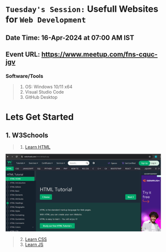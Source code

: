# `Tuesday's Session:` Usefull Websites for `Web Development`

## Date Time: 16-Apr-2024 at 07:00 AM IST

## Event URL: <https://www.meetup.com/fns-cquc-jgv>

### Software/Tools

> 1. OS: Windows 10/11 x64
> 2. Visual Studio Code
> 3. GitHub Desktop

# Lets Get Started

## 1. W3Schools

> 1. [Learn HTML](https://www.w3schools.com/html/default.asp)

![Learn Html](https://github.com/rahiltariq07/starter/blob/main/documentation/images/imglearnhtml.png)

> 2. [Learn CSS](https://www.w3schools.com/css/default.asp)
> 3. [Learn JS](https://www.w3schools.com/js/default.asp)

